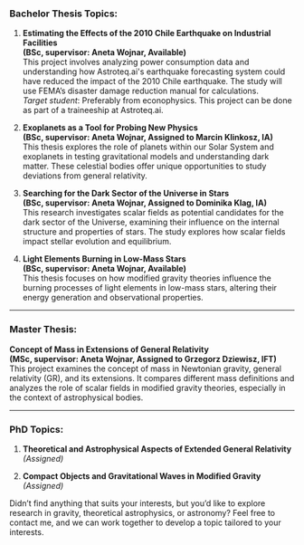 ### **Bachelor Thesis Topics:**

1. **Estimating the Effects of the 2010 Chile Earthquake on Industrial Facilities**  
   **(BSc, supervisor: Aneta Wojnar, Available)**  
   This project involves analyzing power consumption data and understanding how Astroteq.ai's earthquake forecasting system could have reduced the impact of the 2010 Chile earthquake. The study will use FEMA’s disaster damage reduction manual for calculations.  
   *Target student*: Preferably from econophysics. This project can be done as part of a traineeship at Astroteq.ai.

2. **Exoplanets as a Tool for Probing New Physics**  
   **(BSc, supervisor: Aneta Wojnar, Assigned to Marcin Klinkosz, IA)**  
   This thesis explores the role of planets within our Solar System and exoplanets in testing gravitational models and understanding dark matter. These celestial bodies offer unique opportunities to study deviations from general relativity.

3. **Searching for the Dark Sector of the Universe in Stars**  
   **(BSc, supervisor: Aneta Wojnar, Assigned to Dominika Klag, IA)**  
   This research investigates scalar fields as potential candidates for the dark sector of the Universe, examining their influence on the internal structure and properties of stars. The study explores how scalar fields impact stellar evolution and equilibrium.

4. **Light Elements Burning in Low-Mass Stars**  
   **(BSc, supervisor: Aneta Wojnar, Available)**  
   This thesis focuses on how modified gravity theories influence the burning processes of light elements in low-mass stars, altering their energy generation and observational properties.

---

### **Master Thesis:**

**Concept of Mass in Extensions of General Relativity**  
**(MSc, supervisor: Aneta Wojnar, Assigned to Grzegorz Dziewisz, IFT)**  
This project examines the concept of mass in Newtonian gravity, general relativity (GR), and its extensions. It compares different mass definitions and analyzes the role of scalar fields in modified gravity theories, especially in the context of astrophysical bodies.

---

### **PhD Topics:**

1. **Theoretical and Astrophysical Aspects of Extended General Relativity**  
   *(Assigned)*

2. **Compact Objects and Gravitational Waves in Modified Gravity**  
   *(Assigned)*

 Didn’t find anything that suits your interests, but you’d like to explore research in gravity, theoretical astrophysics, or astronomy? Feel free to contact me, and we can work together to develop a topic tailored to your interests.
